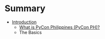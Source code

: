 # Summary

* [Introduction](README.md)
   * [What is PyCon Philippines (PyCon PH)?](what-is-pycon-ph.md)
   * The Basics

